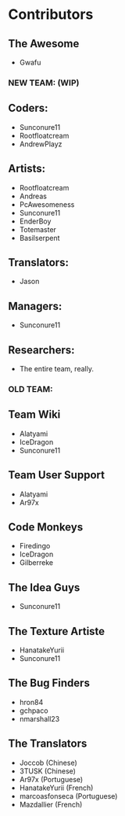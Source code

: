 # Contributors

## The Awesome
* Gwafu
 
### NEW TEAM: (WIP)

## Coders:
* Sunconure11
* Rootfloatcream
* AndrewPlayz


## Artists:
* Rootfloatcream
* Andreas
* PcAwesomeness
* Sunconure11
* EnderBoy
* Totemaster
* Basilserpent

## Translators:
* Jason

## Managers:
* Sunconure11

## Researchers:
* The entire team, really.

### OLD TEAM:

## Team Wiki
* Alatyami
* IceDragon
* Sunconure11

## Team User Support
* Alatyami
* Ar97x

## Code Monkeys
* Firedingo
* IceDragon
* Gilberreke

## The Idea Guys
* Sunconure11

## The Texture Artiste
* HanatakeYurii
* Sunconure11

## The Bug Finders
* hron84
* gchpaco
* nmarshall23

## The Translators
* Joccob (Chinese)
* 3TUSK (Chinese)
* Ar97x (Portuguese)
* HanatakeYurii (French)
* marcoasfonseca (Portuguese)
* Mazdallier (French)


